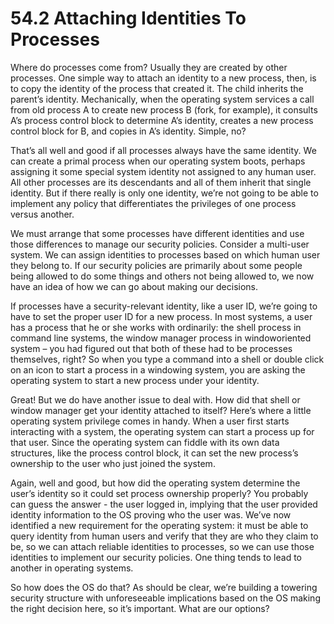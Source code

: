 # 54.2 Attaching Identities To Processes  

Where do processes come from? Usually they are created by other processes. One simple way to attach an identity to a new process, then, is to copy the identity of the process that created it. The child inherits the parent’s identity. Mechanically, when the operating system services a call from old process A to create new process B (fork, for example), it consults A’s process control block to determine A’s identity, creates a new process control block for B, and copies in A’s identity. Simple, no?  

That’s all well and good if all processes always have the same identity. We can create a primal process when our operating system boots, perhaps assigning it some special system identity not assigned to any human user. All other processes are its descendants and all of them inherit that single identity. But if there really is only one identity, we’re not going to be able to implement any policy that differentiates the privileges of one process versus another.  

We must arrange that some processes have different identities and use those differences to manage our security policies. Consider a multi-user system. We can assign identities to processes based on which human user they belong to. If our security policies are primarily about some people being allowed to do some things and others not being allowed to, we now have an idea of how we can go about making our decisions.  

If processes have a security-relevant identity, like a user ID, we’re going to have to set the proper user ID for a new process. In most systems, a user has a process that he or she works with ordinarily: the shell process in command line systems, the window manager process in windoworiented system – you had figured out that both of these had to be processes themselves, right? So when you type a command into a shell or double click on an icon to start a process in a windowing system, you are asking the operating system to start a new process under your identity.  

Great! But we do have another issue to deal with. How did that shell or window manager get your identity attached to itself? Here’s where a little operating system privilege comes in handy. When a user first starts interacting with a system, the operating system can start a process up for that user. Since the operating system can fiddle with its own data structures, like the process control block, it can set the new process’s ownership to the user who just joined the system.  

Again, well and good, but how did the operating system determine the user’s identity so it could set process ownership properly? You probably can guess the answer - the user logged in, implying that the user provided identity information to the OS proving who the user was. We’ve now identified a new requirement for the operating system: it must be able to query identity from human users and verify that they are who they claim to be, so we can attach reliable identities to processes, so we can use those identities to implement our security policies. One thing tends to lead to another in operating systems.  

So how does the OS do that? As should be clear, we’re building a towering security structure with unforeseeable implications based on the OS making the right decision here, so it’s important. What are our options?  

